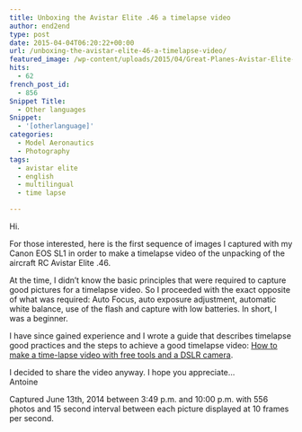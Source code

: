 ```yaml
---
title: Unboxing the Avistar Elite .46 a timelapse video
author: end2end
type: post
date: 2015-04-04T06:20:22+00:00
url: /unboxing-the-avistar-elite-46-a-timelapse-video/
featured_image: /wp-content/uploads/2015/04/Great-Planes-Avistar-Elite-Unboxing-featured-image.jpg
hits:
  - 62
french_post_id:
  - 856
Snippet Title:
  - Other languages
Snippet:
  - '[otherlanguage]'
categories:
  - Model Aeronautics
  - Photography
tags:
  - avistar elite
  - english
  - multilingual
  - time lapse

---
```

Hi.

For those interested, here is the first sequence of images I captured with my Canon EOS SL1 in order to make a timelapse video of the unpacking of the aircraft RC Avistar Elite .46.<!--more-->

At the time, I didn&#8217;t know the basic principles that were required to capture good pictures for a timelapse video. So I proceeded with the exact opposite of what was required: Auto Focus, auto exposure adjustment, automatic white balance, use of the flash and capture with low batteries. In short, I was a beginner.

I have since gained experience and I wrote a guide that describes timelapse good practices and the steps to achieve a good timelapse video: [How to make a time-lapse video with free tools and a DSLR camera][1].

I decided to share the video anyway. I hope you appreciate&#8230;  
Antoine

Captured June 13th, 2014 between 3:49 p.m. and 10:00 p.m. with 556 photos and 15 second interval between each picture displayed at 10 frames per second.

 [1]: /how-to-make-a-time-lapse-video-with-free-tools-and-a-dslr-camera/ "How to make a time-lapse video with free tools and a DSLR camera"